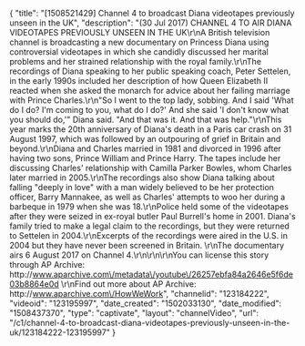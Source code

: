 {
    "title": "[1508521429] Channel 4 to broadcast Diana videotapes previously unseen in the UK",
    "description": "(30 Jul 2017) CHANNEL 4 TO AIR DIANA VIDEOTAPES PREVIOUSLY UNSEEN IN THE UK\r\nA British television channel is broadcasting a new documentary on Princess Diana using controversial videotapes in which she candidly discussed her marital problems and her strained relationship with the royal family.\r\nThe recordings of Diana speaking to her public speaking coach, Peter Settelen, in the early 1990s included her description of how Queen Elizabeth II reacted when she asked the monarch for advice about her failing marriage with Prince Charles.\r\n\"So I went to the top lady, sobbing. And I said 'What do I do? I'm coming to you, what do I do?' And she said 'I don't know what you should do,'\" Diana said. \"And that was it. And that was help.\"\r\nThis year marks the 20th anniversary of Diana's death in a Paris car crash on 31 August 1997, which was followed by an outpouring of grief in Britain and beyond.\r\nDiana and Charles married in 1981 and divorced in 1996 after having two sons, Prince William and Prince Harry. The tapes include her discussing Charles' relationship with Camilla Parker Bowles, whom Charles later married in 2005.\r\nThe recordings also show Diana talking about falling  \"deeply in love\" with a man widely believed to be her protection officer, Barry Mannakee, as well as Charles' attempts to woo her during a barbeque in 1979 when she was 18.\r\nPolice held some of the videotapes after they were seized in ex-royal butler Paul Burrell's home in 2001. Diana's family tried to make a legal claim to the recordings, but they were returned to Settelen in 2004.\r\nExcerpts of the recordings were aired in the U.S. in 2004 but they have never been screened in Britain. \r\nThe documentary airs 6 August 2017 on Channel 4.\r\n\r\n\r\nYou can license this story through AP Archive: http:\/\/www.aparchive.com\/metadata\/youtube\/26257ebfa84a2646e5f6de03b8864e0d \r\nFind out more about AP Archive: http:\/\/www.aparchive.com\/HowWeWork",
    "channelid": "123184222",
    "videoid": "123195997",
    "date_created": "1502033130",
    "date_modified": "1508437370",
    "type": "captivate",
    "layout": "channelVideo",
    "url": "\/c1\/channel-4-to-broadcast-diana-videotapes-previously-unseen-in-the-uk\/123184222-123195997"
}